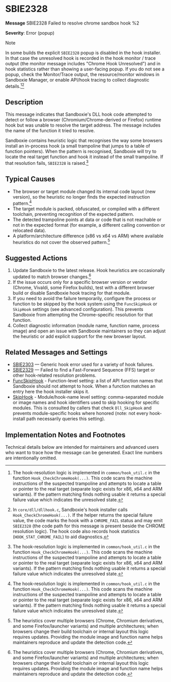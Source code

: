 # SBIE2328

**Message** SBIE2328 Failed to resolve chrome sandbox hook %2

**Severity**: Error (popup)

> [!Note]
> In some builds the explicit `SBIE2328` popup is disabled in the hook installer. In that case the unresolved hook is recorded in the hook monitor / trace output (the monitor message includes "Chrome Hook Unresolved") and in hook statistics rather than showing a user-facing popup. If you do not see a popup, check the Monitor/Trace output, the resource/monitor windows in Sandboxie Manager, or enable API/hook tracing to collect diagnostic details.[^1][^2]

## Description

This message indicates that Sandboxie's DLL hook code attempted to detect or follow a browser (Chromium/Chrome-derived or Firefox) runtime hook but was unable to resolve the target address. The message includes the name of the function it tried to resolve.

Sandboxie contains heuristic logic that recognises the way some browsers install an in-process hook (a small trampoline that jumps to a table of function pointers). When the pattern is recognised, Sandboxie will try to locate the real target function and hook it instead of the small trampoline. If that resolution fails, `SBIE2328` is raised.[^1]

## Typical Causes

- The browser or target module changed its internal code layout (new version), so the heuristic no longer finds the expected instruction pattern.[^1]
- The target module is packed, obfuscated, or compiled with a different toolchain, preventing recognition of the expected pattern.
- The detected trampoline points at data or code that is not reachable or not in the expected format (for example, a different calling convention or relocated data).
- A platform/architecture difference (x86 vs x64 vs ARM) where available heuristics do not cover the observed pattern.[^3]

## Suggested Actions

1. Update Sandboxie to the latest release. Hook heuristics are occasionally updated to match browser changes.[^3]
2. If the issue occurs only for a specific browser version or vendor (Chrome, Vivaldi, some Firefox builds), test with a different browser build or disable Sandboxie hook tracing for that module.
3. If you need to avoid the failure temporarily, configure the process or function to be skipped by the hook system using the `FuncSkipHook` or `SkipHook` settings (see advanced configuration). This prevents Sandboxie from attempting the Chrome-specific resolution for that function.
4. Collect diagnostic information (module name, function name, process image) and open an issue with Sandboxie maintainers so they can adjust the heuristic or add explicit support for the new browser layout.

## Related Messages and Settings

- [SBIE2303](SBIE2303.md) — Generic hook error used for a variety of hook failures.
- [SBIE2329](SBIE2329.md) — Failed to find a Fast-Forward Sequence (FFS) target or other hook-related resolution problems.
- [FuncSkipHook](FuncSkipHook.md) - Function-level setting: a list of API function names that Sandboxie should not attempt to hook. When a function matches an entry here the hook installer skips it.
- [SkipHook](SkipHook.md) - Module/hook-name level setting: comma-separated module or image names and hook identifiers used to skip hooking for specific modules. This is consulted by callers that check `Dll_SkipHook` and prevents module-specific hooks where honored (note: not every hook-install path necessarily queries this setting).

## Implementation Notes and Footnotes

Technical details below are intended for maintainers and advanced users who want to trace how the message can be generated. Exact line numbers are intentionally omitted.

[^1]: The hook-resolution logic is implemented in `common/hook_util.c` in the function `Hook_CheckChromeHook(...)`. This code scans the machine instructions of the suspected trampoline and attempts to locate a table or pointer to the real target (separate logic exists for x86, x64 and ARM variants). If the pattern matching finds nothing usable it returns a special failure value which indicates the unresolved state.

[^2]: In `core/dll/dllhook.c`, Sandboxie's hook installer calls `Hook_CheckChromeHook(...)`. If the helper returns the special failure value, the code marks the hook with a `CHROME_FAIL` status and may emit `SBIE2328` (the code path for this message is present beside the CHROME resolution logic). The hook code also records hook statistics (`HOOK_STAT_CHROME_FAIL`) to aid diagnostics.

[^3]: The heuristics cover multiple browsers (Chrome, Chromium derivatives, and some Firefox/launcher variants) and multiple architectures; when browsers change their build toolchain or internal layout this logic requires updates. Providing the module image and function name helps maintainers reproduce and update the detection code.
